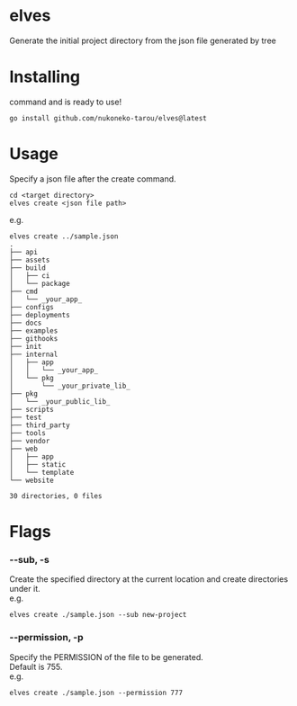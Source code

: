 # elves
Generate the initial project directory from the json file generated by tree

# Installing
command and is ready to use!
```shell
go install github.com/nukoneko-tarou/elves@latest
```

# Usage
Specify a json file after the create command.
```shell
cd <target directory>
elves create <json file path>
```
e.g.
```shell
elves create ../sample.json
.
├── api
├── assets
├── build
│   ├── ci
│   └── package
├── cmd
│   └── _your_app_
├── configs
├── deployments
├── docs
├── examples
├── githooks
├── init
├── internal
│   ├── app
│   │   └── _your_app_
│   └── pkg
│       └── _your_private_lib_
├── pkg
│   └── _your_public_lib_
├── scripts
├── test
├── third_party
├── tools
├── vendor
├── web
│   ├── app
│   ├── static
│   └── template
└── website

30 directories, 0 files
```

# Flags
### --sub, -s
Create the specified directory at the current location and create directories under it.  
e.g.
```shell
elves create ./sample.json --sub new-project
```
### --permission, -p
Specify the PERMISSION of the file to be generated.  
Default is 755.  
e.g.
```shell
elves create ./sample.json --permission 777
```
